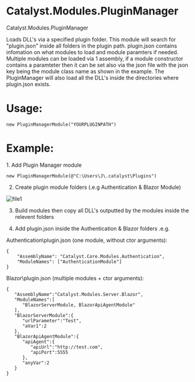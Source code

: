 # Catalyst.Modules.PluginManager
Catalyst.Modules.PluginManager

Loads DLL's via a specified plugin folder. This module will search for "plugin.json" inside all folders in the plugin path. plugin.json
contains infomation on what modules to load and module paramters if needed. Multiple modules can be loaded via 1 assembly, if a module 
constructor contains a paramteter then it can be set also via the json file with the json key being the module class name 
as shown in the example. The PluginManager will also load all the DLL's inside the directories where plugin.json exists.

<h1>Usage:</h1>

~~~
new PluginManagerModule("YOURPLUGINPATH")
~~~

<h1>Example:</h1>
1. Add Plugin Manager module 

~~~
new PluginManagerModule(@"C:\Users\J\.catalyst\Plugins")
~~~


2. Create plugin module folders (.e.g Authentication & Blazor Module)

![file1]


3. Build modules then copy all DLL's outputted by the modules inside the relevent folders


4. Add plugin.json inside the Authentication & Blazor folders
.e.g.

Authentication\plugin.json (one module, without ctor arguments):
~~~
{
	"AssemblyName": "Catalyst.Core.Modules.Authentication",
	"ModuleNames": ["AuthenticationModule"]
}
~~~

Blazor\plugin.json (multiple modules + ctor arguments):
~~~
{ 
   "AssemblyName":"Catalyst.Modules.Server.Blazor",
   "ModuleNames":[ 
      "BlazorServerModule, BlazorApiAgentModule"
   ],
   "BlazorServerModule":{ 
      "urlParameter":"Test",
      "aVar1":2
   },
   "BlazorApiAgentModule":{ 
      "apiAgent":{ 
         "apiUrl":"http://test.com",
         "apiPort":5555
      },
      "anyVar":2
   }
}
~~~

[file1]: https://i.imgur.com/6yjn2V8.png
